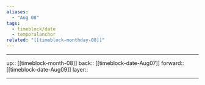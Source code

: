 ```yaml
---
aliases:
  - "Aug 08"
tags:
  - timeblock/date
  - temporalanchor
related: "[[timeblock-monthday-08]]"
---
```




***

up:: [[timeblock-month-08]]
back:: [[timeblock-date-Aug07]]
forward:: [[timeblock-date-Aug09]]
layer:: 

***
